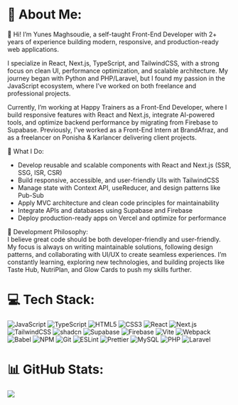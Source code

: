 # 💫 About Me:
👋 Hi! I’m Yunes Maghsoudie, a self-taught Front-End Developer with 2+ years of experience building modern, responsive, and production-ready web applications.  

I specialize in React, Next.js, TypeScript, and TailwindCSS, with a strong focus on clean UI, performance optimization, and scalable architecture. My journey began with Python and PHP/Laravel, but I found my passion in the JavaScript ecosystem, where I’ve worked on both freelance and professional projects.  

Currently, I’m working at Happy Trainers as a Front-End Developer, where I build responsive features with React and Next.js, integrate AI-powered tools, and optimize backend performance by migrating from Firebase to Supabase. Previously, I’ve worked as a Front-End Intern at BrandAfraz, and as a freelancer on Ponisha & Karlancer delivering client projects.  

🌟 What I Do:  
- Develop reusable and scalable components with React and Next.js (SSR, SSG, ISR, CSR)  
- Build responsive, accessible, and user-friendly UIs with TailwindCSS  
- Manage state with Context API, useReducer, and design patterns like Pub-Sub  
- Apply MVC architecture and clean code principles for maintainability  
- Integrate APIs and databases using Supabase and Firebase  
- Deploy production-ready apps on Vercel and optimize for performance  

🧠 Development Philosophy:  
I believe great code should be both developer-friendly and user-friendly. My focus is always on writing maintainable solutions, following design patterns, and collaborating with UI/UX to create seamless experiences. I’m constantly learning, exploring new technologies, and building projects like Taste Hub, NutriPlan, and Glow Cards to push my skills further.  

# 💻 Tech Stack:
![JavaScript](https://img.shields.io/badge/javascript-%23323330.svg?style=for-the-badge&logo=javascript&logoColor=%23F7DF1E) 
![TypeScript](https://img.shields.io/badge/typescript-%23007ACC.svg?style=for-the-badge&logo=typescript&logoColor=white) 
![HTML5](https://img.shields.io/badge/html5-%23E34F26.svg?style=for-the-badge&logo=html5&logoColor=white) 
![CSS3](https://img.shields.io/badge/css3-%231572B6.svg?style=for-the-badge&logo=css3&logoColor=white) 
![React](https://img.shields.io/badge/react-%2320232a.svg?style=for-the-badge&logo=react&logoColor=%2361DAFB) 
![Next.js](https://img.shields.io/badge/next.js-000000?style=for-the-badge&logo=nextdotjs&logoColor=white) 
![TailwindCSS](https://img.shields.io/badge/tailwindcss-%2338B2AC.svg?style=for-the-badge&logo=tailwind-css&logoColor=white) 
![shadcn](https://img.shields.io/badge/shadcn-%23000000.svg?style=for-the-badge&logo=shadcnui&logoColor=white) 
![Supabase](https://img.shields.io/badge/supabase-3FCF8E?style=for-the-badge&logo=supabase&logoColor=white) 
![Firebase](https://img.shields.io/badge/firebase-ffca28?style=for-the-badge&logo=firebase&logoColor=black) 
![Vite](https://img.shields.io/badge/vite-%23646CFF.svg?style=for-the-badge&logo=vite&logoColor=white) 
![Webpack](https://img.shields.io/badge/webpack-%238DD6F9.svg?style=for-the-badge&logo=webpack&logoColor=black) 
![Babel](https://img.shields.io/badge/Babel-F9DC3e?style=for-the-badge&logo=babel&logoColor=black) 
![NPM](https://img.shields.io/badge/NPM-%23CB3837.svg?style=for-the-badge&logo=npm&logoColor=white) 
![Git](https://img.shields.io/badge/git-%23F05033.svg?style=for-the-badge&logo=git&logoColor=white) 
![ESLint](https://img.shields.io/badge/ESLint-4B32C3?style=for-the-badge&logo=eslint&logoColor=white) 
![Prettier](https://img.shields.io/badge/Prettier-F7B93E?style=for-the-badge&logo=prettier&logoColor=black) 
![MySQL](https://img.shields.io/badge/mysql-4479A1.svg?style=for-the-badge&logo=mysql&logoColor=white) 
![PHP](https://img.shields.io/badge/php-%23777BB4.svg?style=for-the-badge&logo=php&logoColor=white) 
![Laravel](https://img.shields.io/badge/laravel-%23FF2D20.svg?style=for-the-badge&logo=laravel&logoColor=white) 

# 📊 GitHub Stats:
![](https://github-readme-stats.vercel.app/api/top-langs/?username=callmedeci&theme=dark&hide_border=false&include_all_commits=true&count_private=true&layout=compact)
